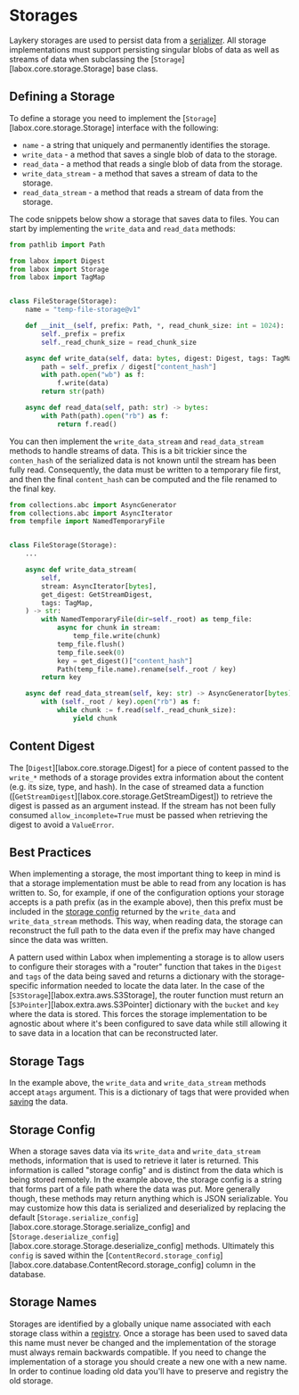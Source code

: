 # Storages

Laykery storages are used to persist data from a [serializer](./serializers.md). All
storage implementations must support persisting singular blobs of data as well as
streams of data when subclassing the [`Storage`][labox.core.storage.Storage] base class.

## Defining a Storage

To define a storage you need to implement the [`Storage`][labox.core.storage.Storage]
interface with the following:

- `name` - a string that uniquely and permanently identifies the storage.
- `write_data` - a method that saves a single blob of data to the storage.
- `read_data` - a method that reads a single blob of data from the storage.
- `write_data_stream` - a method that saves a stream of data to the storage.
- `read_data_stream` - a method that reads a stream of data from the storage.

The code snippets below show a storage that saves data to files. You can start by
implementing the `write_data` and `read_data` methods:

```python
from pathlib import Path

from labox import Digest
from labox import Storage
from labox import TagMap


class FileStorage(Storage):
    name = "temp-file-storage@v1"

    def __init__(self, prefix: Path, *, read_chunk_size: int = 1024):
        self._prefix = prefix
        self._read_chunk_size = read_chunk_size

    async def write_data(self, data: bytes, digest: Digest, tags: TagMap) -> str:
        path = self._prefix / digest["content_hash"]
        with path.open("wb") as f:
            f.write(data)
        return str(path)

    async def read_data(self, path: str) -> bytes:
        with Path(path).open("rb") as f:
            return f.read()
```

You can then implement the `write_data_stream` and `read_data_stream` methods to handle
streams of data. This is a bit trickier since the `conten_hash` of the serialized data
is not known until the stream has been fully read. Consequently, the data must be
written to a temporary file first, and then the final `content_hash` can be computed and
the file renamed to the final key.

```python
from collections.abc import AsyncGenerator
from collections.abc import AsyncIterator
from tempfile import NamedTemporaryFile


class FileStorage(Storage):
    ...

    async def write_data_stream(
        self,
        stream: AsyncIterator[bytes],
        get_digest: GetStreamDigest,
        tags: TagMap,
    ) -> str:
        with NamedTemporaryFile(dir=self._root) as temp_file:
            async for chunk in stream:
                temp_file.write(chunk)
            temp_file.flush()
            temp_file.seek(0)
            key = get_digest()["content_hash"]
            Path(temp_file.name).rename(self._root / key)
        return key

    async def read_data_stream(self, key: str) -> AsyncGenerator[bytes]:
        with (self._root / key).open("rb") as f:
            while chunk := f.read(self._read_chunk_size):
                yield chunk
```

## Content Digest

The [`Digest`][labox.core.storage.Digest] for a piece of content passed to the `write_*`
methods of a storage provides extra information about the content (e.g. its size, type,
and hash). In the case of streamed data a function
([`GetStreamDigest`][labox.core.storage.GetStreamDigest]) to retrieve the digest is
passed as an argument instead. If the stream has not been fully consumed
`allow_incomplete=True` must be passed when retrieving the digest to avoid a
`ValueError`.

## Best Practices

When implementing a storage, the most important thing to keep in mind is that a storage
implementation must be able to read from any location is has written to. So, for
example, if one of the configuration options your storage accepts is a path prefix (as
in the example above), then this prefix must be included in the
[storage config](#storage-config) returned by the `write_data` and `write_data_stream`
methods. This way, when reading data, the storage can reconstruct the full path to the
data even if the prefix may have changed since the data was written.

A pattern used within Labox when implementing a storage is to allow users to configure
their storages with a "router" function that takes in the `Digest` and `tags` of the
data being saved and returns a dictionary with the storage-specific information needed
to locate the data later. In the case of the [`S3Storage`][labox.extra.aws.S3Storage],
the router function must return an [`S3Pointer`][labox.extra.aws.S3Pointer] dictionary
with the `bucket` and `key` where the data is stored. This forces the storage
implementation to be agnostic about where it's been configured to save data while still
allowing it to save data in a location that can be reconstructed later.

## Storage Tags

In the example above, the `write_data` and `write_data_stream` methods accept a`tags`
argument. This is a dictionary of tags that were provided when
[saving](../usage/index.md#adding-tags) the data.

## Storage Config

When a storage saves data via its `write_data` and `write_data_stream` methods,
information that is used to retrieve it later is returned. This information is called
"storage config" and is distinct from the data which is being stored remotely. In the
example above, the storage config is a string that forms part of a file path where the
data was put. More generally though, these methods may return anything which is JSON
serializable. You may customize how this data is serialized and deserialized by
replacing the default
[`Storage.serialize_config`][labox.core.storage.Storage.serialize_config] and
[`Storage.deserialize_config`][labox.core.storage.Storage.deserialize_config] methods.
Ultimately this `config` is saved within the
[`ContentRecord.storage_config`][labox.core.database.ContentRecord.storage_config]
column in the database.

## Storage Names

Storages are identified by a globally unique name associated with each storage class
within a [registry](./registry.md#adding-storages). Once a storage has been used to
saved data this name must never be changed and the implementation of the storage must
always remain backwards compatible. If you need to change the implementation of a
storage you should create a new one with a new name. In order to continue loading old
data you'll have to preserve and registry the old storage.
